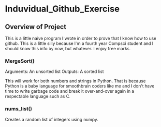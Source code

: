 # Induvidual_Github_Exercise

## Overview of Project
This is a little naive program I wrote in order to prove that I know how to use github. This is a little silly because I'm a fourth year Compsci student and I should know this info by now, but whatever. I enjoy free marks. 

### MergeSort()
Arguments: An unsorted list
Outputs: A sorted list

This will work for both numbers and strings in Python. That is because Python is a baby language for smoothbrain coders like me and I don't have time to write garbage code and break it over-and-over again in a respectable language such as C.

### nums_list()
Creates a random list of integers using numpy.  